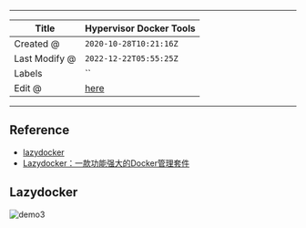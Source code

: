 -----

| Title         | Hypervisor Docker Tools                             |
| ------------- | --------------------------------------------------- |
| Created @     | `2020-10-28T10:21:16Z`                              |
| Last Modify @ | `2022-12-22T05:55:25Z`                              |
| Labels        | \`\`                                                |
| Edit @        | [here](https://github.com/junxnone/xwiki/issues/50) |

-----

## Reference

  - [lazydocker](https://github.com/jesseduffield/lazydocker)
  - [Lazydocker：一款功能强大的Docker管理套件](https://www.freebuf.com/sectool/231110.html)

## Lazydocker

![demo3](media/de13b8c7c2d1270f1d92042d85b01b873566d97f.gif)
